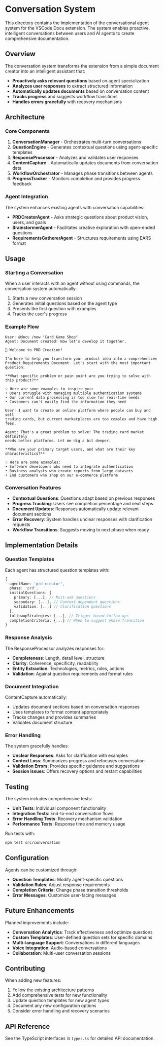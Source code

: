 # Conversation System

This directory contains the implementation of the conversational agent system for the VSCode Docu extension. The system enables proactive, intelligent conversations between users and AI agents to create comprehensive documentation.

## Overview

The conversation system transforms the extension from a simple document creator into an intelligent assistant that:

- **Proactively asks relevant questions** based on agent specialization
- **Analyzes user responses** to extract structured information
- **Automatically updates documents** based on conversation content
- **Tracks progress** and suggests workflow transitions
- **Handles errors gracefully** with recovery mechanisms

## Architecture

### Core Components

1. **ConversationManager** - Orchestrates multi-turn conversations
2. **QuestionEngine** - Generates contextual questions using agent-specific templates
3. **ResponseProcessor** - Analyzes and validates user responses
4. **ContentCapture** - Automatically updates documents from conversation data
5. **WorkflowOrchestrator** - Manages phase transitions between agents
6. **ProgressTracker** - Monitors completion and provides progress feedback

### Agent Integration

The system enhances existing agents with conversation capabilities:

- **PRDCreatorAgent** - Asks strategic questions about product vision, users, and goals
- **BrainstormerAgent** - Facilitates creative exploration with open-ended questions
- **RequirementsGathererAgent** - Structures requirements using EARS format

## Usage

### Starting a Conversation

When a user interacts with an agent without using commands, the conversation system automatically:

1. Starts a new conversation session
2. Generates initial questions based on the agent type
3. Presents the first question with examples
4. Tracks the user's progress

### Example Flow

```
User: @docu /new "Card Game Shop"
Agent: Document created! Now let's develop it together.

🚀 Welcome to PRD Creation!

I'm here to help you transform your product idea into a comprehensive 
Product Requirements Document. Let's start with the most important question:

**What specific problem or pain point are you trying to solve with this product?**

💡 Here are some examples to inspire you:
• Users struggle with managing multiple authentication systems
• Our current data processing is too slow for real-time needs
• Customers can't easily find the information they need

User: I want to create an online platform where people can buy and sell 
trading cards, but current marketplaces are too complex and have high fees.

Agent: That's a great problem to solve! The trading card market definitely 
needs better platforms. Let me dig a bit deeper.

**Who are your primary target users, and what are their key characteristics?**

💡 Here are some examples:
• Software developers who need to integrate authentication
• Business analysts who create reports from large datasets
• End customers who shop on our e-commerce platform
```

### Conversation Features

- **Contextual Questions**: Questions adapt based on previous responses
- **Progress Tracking**: Users see completion percentage and next steps
- **Document Updates**: Responses automatically update relevant document sections
- **Error Recovery**: System handles unclear responses with clarification requests
- **Workflow Transitions**: Suggests moving to next phase when ready

## Implementation Details

### Question Templates

Each agent has structured question templates with:

```typescript
{
  agentName: 'prd-creator',
  phase: 'prd',
  initialQuestions: {
    primary: [...], // Must-ask questions
    secondary: [...], // Context-dependent questions
    validation: [...] // Clarification questions
  },
  followupStrategies: [...], // Trigger-based follow-ups
  completionCriteria: {...} // When to suggest phase transition
}
```

### Response Analysis

The ResponseProcessor analyzes responses for:

- **Completeness**: Length, detail level, structure
- **Clarity**: Coherence, specificity, readability
- **Entity Extraction**: Technologies, metrics, roles, actions
- **Validation**: Against question requirements and format rules

### Document Integration

ContentCapture automatically:

- Updates document sections based on conversation responses
- Uses templates to format content appropriately
- Tracks changes and provides summaries
- Validates document structure

### Error Handling

The system gracefully handles:

- **Unclear Responses**: Asks for clarification with examples
- **Context Loss**: Summarizes progress and refocuses conversation
- **Validation Errors**: Provides specific guidance and suggestions
- **Session Issues**: Offers recovery options and restart capabilities

## Testing

The system includes comprehensive tests:

- **Unit Tests**: Individual component functionality
- **Integration Tests**: End-to-end conversation flows
- **Error Handling Tests**: Recovery mechanism validation
- **Performance Tests**: Response time and memory usage

Run tests with:
```bash
npm test src/conversation
```

## Configuration

Agents can be customized through:

- **Question Templates**: Modify agent-specific questions
- **Validation Rules**: Adjust response requirements
- **Completion Criteria**: Change phase transition thresholds
- **Error Messages**: Customize user-facing messages

## Future Enhancements

Planned improvements include:

- **Conversation Analytics**: Track effectiveness and optimize questions
- **Custom Templates**: User-defined question sets for specific domains
- **Multi-language Support**: Conversations in different languages
- **Voice Integration**: Audio-based conversations
- **Collaboration**: Multi-user conversation sessions

## Contributing

When adding new features:

1. Follow the existing architecture patterns
2. Add comprehensive tests for new functionality
3. Update question templates for new agent types
4. Document any new configuration options
5. Consider error handling and recovery scenarios

## API Reference

See the TypeScript interfaces in `types.ts` for detailed API documentation.